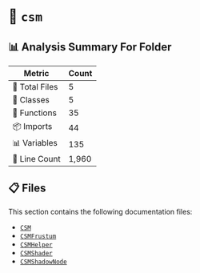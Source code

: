 # 📁 `csm`

## 📊 Analysis Summary For Folder

| Metric | Count |
|--------|-------|
| 📁 Total Files | 5 |
| 🧱 Classes | 5 |
| 🔧 Functions | 35 |
| 📦 Imports | 44 |
| 📊 Variables | 135 |
| 🔢 Line Count | 1,960 |


## 📋 Files

This section contains the following documentation files:

- [`CSM`](./CSM.md)
- [`CSMFrustum`](./CSMFrustum.md)
- [`CSMHelper`](./CSMHelper.md)
- [`CSMShader`](./CSMShader.md)
- [`CSMShadowNode`](./CSMShadowNode.md)